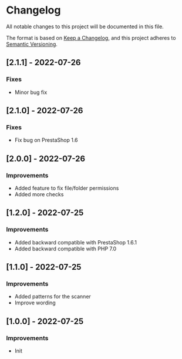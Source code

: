 # Changelog

All notable changes to this project will be documented in this file.

The format is based on [Keep a Changelog](https://keepachangelog.com/en/1.0.0/),
and this project adheres to [Semantic Versioning](https://semver.org/spec/v2.0.0.html).


## [2.1.1] - 2022-07-26

### Fixes

- Minor bug fix


## [2.1.0] - 2022-07-26

### Fixes

- Fix bug on PrestaShop 1.6


## [2.0.0] - 2022-07-26

### Improvements

- Added feature to fix file/folder permissions
- Added more checks

## [1.2.0] - 2022-07-25

### Improvements

- Added backward compatible with PrestaShop 1.6.1
- Added backward compatible with PHP 7.0

## [1.1.0] - 2022-07-25

### Improvements

- Added patterns for the scanner
- Improve wording

## [1.0.0] - 2022-07-25

### Improvements

- Init

